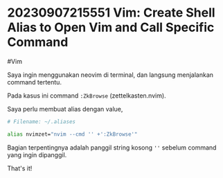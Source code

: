 # 20230907215551 Vim: Create Shell Alias to Open Vim and Call Specific Command

#Vim

Saya ingin menggunakan neovim di terminal, dan langsung menjalankan command tertentu.

Pada kasus ini command `:ZkBrowse` (zettelkasten.nvim).

Saya perlu membuat alias dengan value,

```bash
# Filename: ~/.aliases

alias nvimzet="nvim --cmd '' +':ZkBrowse'"
```

Bagian terpentingnya adalah panggil string kosong `''` sebelum command yang ingin dipanggil.

That's it!
